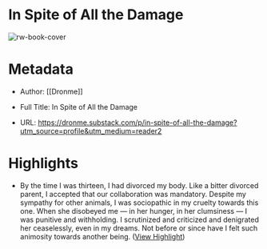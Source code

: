 # In Spite of All the Damage

![rw-book-cover](https://substackcdn.com/image/fetch/w_1200,h_600,c_fill,f_jpg,q_auto:good,fl_progressive:steep,g_auto/https%3A%2F%2Fsubstack-post-media.s3.amazonaws.com%2Fpublic%2Fimages%2F77d111d1-3f66-46a8-a187-55c20ff8b409_3024x4032.jpeg)

# Metadata
- Author: [[Dronme]]
- Full Title: In Spite of All the Damage

- URL: https://dronme.substack.com/p/in-spite-of-all-the-damage?utm_source=profile&utm_medium=reader2

# Highlights
- By the time I was thirteen, I had divorced my body. Like a bitter divorced parent, I accepted that our collaboration was mandatory. Despite my sympathy for other animals, I was sociopathic in my cruelty towards this one. When she disobeyed me — in her hunger, in her clumsiness — I was punitive and withholding. I scrutinized and criticized and denigrated her ceaselessly, even in my dreams. Not before or since have I felt such animosity towards another being. ([View Highlight](https://read.readwise.io/read/01hybjc887zn0mfes0g0cdcsdn))
